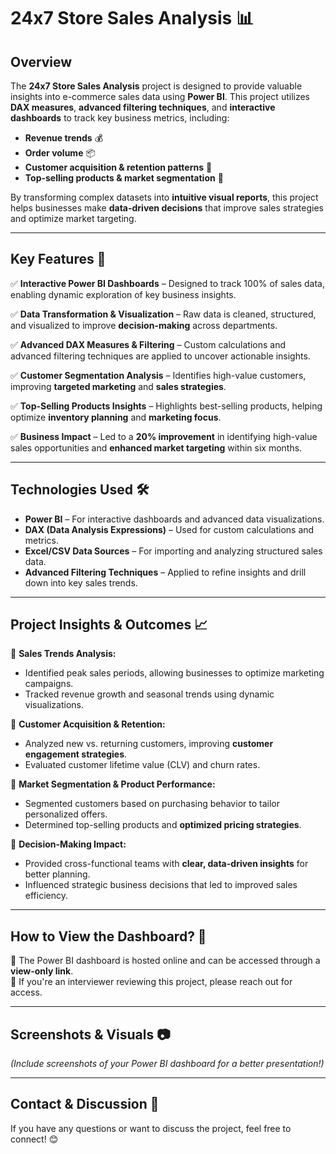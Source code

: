 # **24x7 Store Sales Analysis 📊**  

## **Overview**  
The **24x7 Store Sales Analysis** project is designed to provide valuable insights into e-commerce sales data using **Power BI**. This project utilizes **DAX measures**, **advanced filtering techniques**, and **interactive dashboards** to track key business metrics, including:  
- **Revenue trends** 💰  
- **Order volume** 📦  
- **Customer acquisition & retention patterns** 👥  
- **Top-selling products & market segmentation** 🎯  

By transforming complex datasets into **intuitive visual reports**, this project helps businesses make **data-driven decisions** that improve sales strategies and optimize market targeting.  

---

## **Key Features 🚀**  

✅ **Interactive Power BI Dashboards** – Designed to track 100% of sales data, enabling dynamic exploration of key business insights.  

✅ **Data Transformation & Visualization** – Raw data is cleaned, structured, and visualized to improve **decision-making** across departments.  

✅ **Advanced DAX Measures & Filtering** – Custom calculations and advanced filtering techniques are applied to uncover actionable insights.  

✅ **Customer Segmentation Analysis** – Identifies high-value customers, improving **targeted marketing** and **sales strategies**.  

✅ **Top-Selling Products Insights** – Highlights best-selling products, helping optimize **inventory planning** and **marketing focus**.  

✅ **Business Impact** – Led to a **20% improvement** in identifying high-value sales opportunities and **enhanced market targeting** within six months.  

---

## **Technologies Used 🛠️**  
- **Power BI** – For interactive dashboards and advanced data visualizations.  
- **DAX (Data Analysis Expressions)** – Used for custom calculations and metrics.  
- **Excel/CSV Data Sources** – For importing and analyzing structured sales data.  
- **Advanced Filtering Techniques** – Applied to refine insights and drill down into key sales trends.  

---

## **Project Insights & Outcomes 📈**  

🔹 **Sales Trends Analysis:**  
- Identified peak sales periods, allowing businesses to optimize marketing campaigns.  
- Tracked revenue growth and seasonal trends using dynamic visualizations.  

🔹 **Customer Acquisition & Retention:**  
- Analyzed new vs. returning customers, improving **customer engagement strategies**.  
- Evaluated customer lifetime value (CLV) and churn rates.  

🔹 **Market Segmentation & Product Performance:**  
- Segmented customers based on purchasing behavior to tailor personalized offers.  
- Determined top-selling products and **optimized pricing strategies**.  

🔹 **Decision-Making Impact:**  
- Provided cross-functional teams with **clear, data-driven insights** for better planning.  
- Influenced strategic business decisions that led to improved sales efficiency.  

---

## **How to View the Dashboard? 📌**  
🔹 The Power BI dashboard is hosted online and can be accessed through a **view-only link**.  
🔹 If you're an interviewer reviewing this project, please reach out for access.  

---

## **Screenshots & Visuals 📷**  
*(Include screenshots of your Power BI dashboard for a better presentation!)*  

---

## **Contact & Discussion 💬**  
If you have any questions or want to discuss the project, feel free to connect! 😊  
                              
